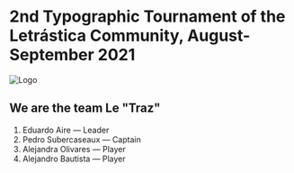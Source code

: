 # 2nd Typographic Tournament of the Letrástica Community, August-September 2021

![Logo](./Le&#32Traz/images/leTrazLogo.png)

## We are the team Le "Traz"

1. Eduardo Aire — Leader
2. Pedro Subercaseaux — Captain
3. Alejandra Olivares — Player
4. Alejandro Bautista — Player
